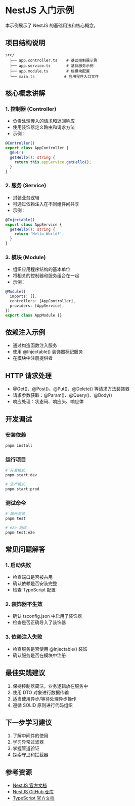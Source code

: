 # NestJS 入门示例

本示例展示了 NestJS 的基础用法和核心概念。

## 项目结构说明

```
src/
  ├── app.controller.ts    # 基础控制器示例
  ├── app.service.ts       # 基础服务示例
  ├── app.module.ts        # 根模块配置
  └── main.ts             # 应用程序入口文件
```

## 核心概念讲解

### 1. 控制器 (Controller)
- 负责处理传入的请求和返回响应
- 使用装饰器定义路由和请求方法
- 示例：
```typescript
@Controller()
export class AppController {
  @Get()
  getHello(): string {
    return this.appService.getHello();
  }
}
```

### 2. 服务 (Service)
- 封装业务逻辑
- 可通过依赖注入在不同组件间共享
- 示例：
```typescript
@Injectable()
export class AppService {
  getHello(): string {
    return 'Hello World!';
  }
}
```

### 3. 模块 (Module)
- 组织应用程序结构的基本单位
- 将相关的控制器和服务组合在一起
- 示例：
```typescript
@Module({
  imports: [],
  controllers: [AppController],
  providers: [AppService],
})
export class AppModule {}
```

## 依赖注入示例
- 通过构造函数注入服务
- 使用 @Injectable() 装饰器标记服务
- 在模块中注册提供者

## HTTP 请求处理
- @Get()、@Post()、@Put()、@Delete() 等请求方法装饰器
- 请求参数获取：@Param()、@Query()、@Body()
- 响应处理：状态码、响应头、响应体

## 开发调试

### 安装依赖
```bash
pnpm install
```

### 运行项目
```bash
# 开发模式
pnpm start:dev

# 生产模式
pnpm start:prod
```

### 测试命令
```bash
# 单元测试
pnpm test

# e2e 测试
pnpm test:e2e
```

## 常见问题解答

### 1. 启动失败
- 检查端口是否被占用
- 确认依赖是否安装完整
- 检查 TypeScript 配置

### 2. 装饰器不生效
- 确认 tsconfig.json 中启用了装饰器
- 检查是否正确导入了装饰器

### 3. 依赖注入失败
- 检查服务是否使用 @Injectable() 装饰
- 确认服务是否在模块中注册

## 最佳实践建议
1. 保持控制器简洁，业务逻辑放在服务中
2. 使用 DTO 对象进行数据传输
3. 适当使用异步/等待处理异步操作
4. 遵循 SOLID 原则进行代码组织

## 下一步学习建议
1. 了解中间件的使用
2. 学习异常过滤器
3. 掌握管道验证
4. 探索守卫和拦截器

## 参考资源
- [NestJS 官方文档](https://docs.nestjs.com/)
- [NestJS GitHub 仓库](https://github.com/nestjs/nest)
- [TypeScript 官方文档](https://www.typescriptlang.org/)
